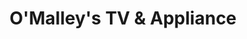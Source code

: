 ---
title: "O'Malley's TV & Appliance"
url: /council-bluffs/omalleys-tv-and-appliance/
shop: hifi
---